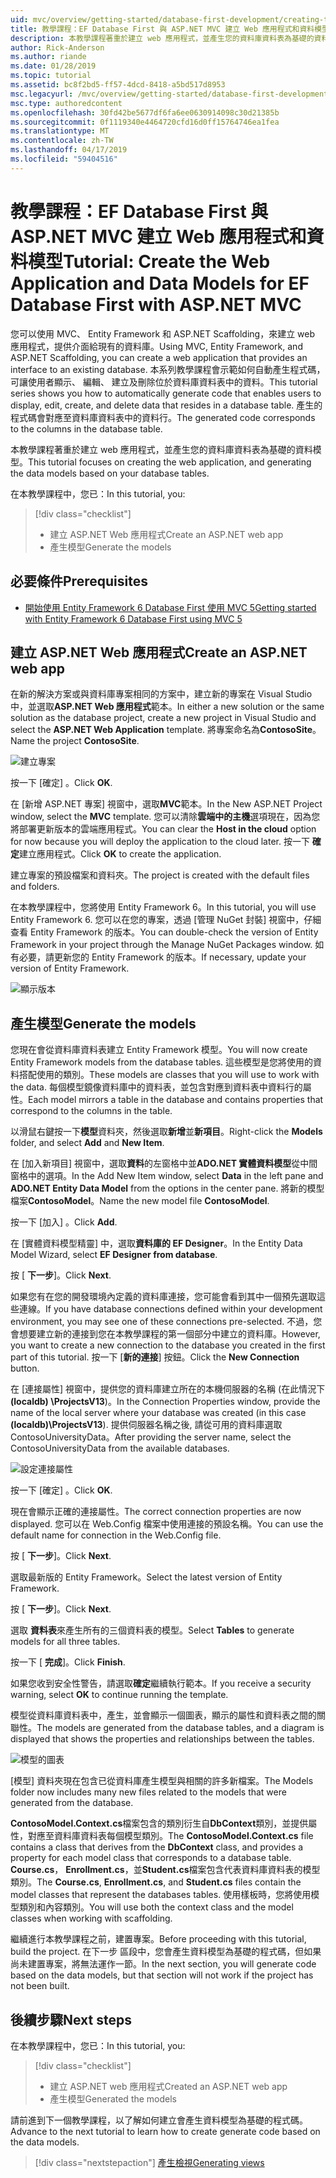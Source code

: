 ```yaml
---
uid: mvc/overview/getting-started/database-first-development/creating-the-web-application
title: 教學課程：EF Database First 與 ASP.NET MVC 建立 Web 應用程式和資料模型
description: 本教學課程著重於建立 web 應用程式，並產生您的資料庫資料表為基礎的資料模型。
author: Rick-Anderson
ms.author: riande
ms.date: 01/28/2019
ms.topic: tutorial
ms.assetid: bc8f2bd5-ff57-4dcd-8418-a5bd517d8953
msc.legacyurl: /mvc/overview/getting-started/database-first-development/creating-the-web-application
msc.type: authoredcontent
ms.openlocfilehash: 30fd42be5677df6fa6ee0630914098c30d21385b
ms.sourcegitcommit: 0f1119340e4464720cfd16d0ff15764746ea1fea
ms.translationtype: MT
ms.contentlocale: zh-TW
ms.lasthandoff: 04/17/2019
ms.locfileid: "59404516"
---
```

# <a name="tutorial-create-the-web-application-and-data-models-for-ef-database-first-with-aspnet-mvc"></a><span data-ttu-id="e1392-103">教學課程：EF Database First 與 ASP.NET MVC 建立 Web 應用程式和資料模型</span><span class="sxs-lookup"><span data-stu-id="e1392-103">Tutorial: Create the Web Application and Data Models for EF Database First with ASP.NET MVC</span></span>

 <span data-ttu-id="e1392-104">您可以使用 MVC、 Entity Framework 和 ASP.NET Scaffolding，來建立 web 應用程式，提供介面給現有的資料庫。</span><span class="sxs-lookup"><span data-stu-id="e1392-104">Using MVC, Entity Framework, and ASP.NET Scaffolding, you can create a web application that provides an interface to an existing database.</span></span> <span data-ttu-id="e1392-105">本系列教學課程會示範如何自動產生程式碼，可讓使用者顯示、 編輯、 建立及刪除位於資料庫資料表中的資料。</span><span class="sxs-lookup"><span data-stu-id="e1392-105">This tutorial series shows you how to automatically generate code that enables users to display, edit, create, and delete data that resides in a database table.</span></span> <span data-ttu-id="e1392-106">產生的程式碼會對應至資料庫資料表中的資料行。</span><span class="sxs-lookup"><span data-stu-id="e1392-106">The generated code corresponds to the columns in the database table.</span></span>

<span data-ttu-id="e1392-107">本教學課程著重於建立 web 應用程式，並產生您的資料庫資料表為基礎的資料模型。</span><span class="sxs-lookup"><span data-stu-id="e1392-107">This tutorial focuses on creating the web application, and generating the data models based on your database tables.</span></span>

<span data-ttu-id="e1392-108">在本教學課程中，您已：</span><span class="sxs-lookup"><span data-stu-id="e1392-108">In this tutorial, you:</span></span>

> [!div class="checklist"]
> * <span data-ttu-id="e1392-109">建立 ASP.NET Web 應用程式</span><span class="sxs-lookup"><span data-stu-id="e1392-109">Create an ASP.NET web app</span></span>
> * <span data-ttu-id="e1392-110">產生模型</span><span class="sxs-lookup"><span data-stu-id="e1392-110">Generate the models</span></span>

## <a name="prerequisites"></a><span data-ttu-id="e1392-111">必要條件</span><span class="sxs-lookup"><span data-stu-id="e1392-111">Prerequisites</span></span>

* [<span data-ttu-id="e1392-112">開始使用 Entity Framework 6 Database First 使用 MVC 5</span><span class="sxs-lookup"><span data-stu-id="e1392-112">Getting started with Entity Framework 6 Database First using MVC 5</span></span>](setting-up-database.md)

## <a name="create-an-aspnet-web-app"></a><span data-ttu-id="e1392-113">建立 ASP.NET Web 應用程式</span><span class="sxs-lookup"><span data-stu-id="e1392-113">Create an ASP.NET web app</span></span>

<span data-ttu-id="e1392-114">在新的解決方案或與資料庫專案相同的方案中，建立新的專案在 Visual Studio 中，並選取**ASP.NET Web 應用程式**範本。</span><span class="sxs-lookup"><span data-stu-id="e1392-114">In either a new solution or the same solution as the database project, create a new project in Visual Studio and select the **ASP.NET Web Application** template.</span></span> <span data-ttu-id="e1392-115">將專案命名為**ContosoSite**。</span><span class="sxs-lookup"><span data-stu-id="e1392-115">Name the project **ContosoSite**.</span></span>

![建立專案](creating-the-web-application/_static/image1.png)

<span data-ttu-id="e1392-117">按一下 [確定] 。</span><span class="sxs-lookup"><span data-stu-id="e1392-117">Click **OK**.</span></span>

<span data-ttu-id="e1392-118">在 [新增 ASP.NET 專案] 視窗中，選取**MVC**範本。</span><span class="sxs-lookup"><span data-stu-id="e1392-118">In the New ASP.NET Project window, select the **MVC** template.</span></span> <span data-ttu-id="e1392-119">您可以清除**雲端中的主機**選項現在，因為您將部署更新版本的雲端應用程式。</span><span class="sxs-lookup"><span data-stu-id="e1392-119">You can clear the **Host in the cloud** option for now because you will deploy the application to the cloud later.</span></span> <span data-ttu-id="e1392-120">按一下 **確定**建立應用程式。</span><span class="sxs-lookup"><span data-stu-id="e1392-120">Click **OK** to create the application.</span></span>

<span data-ttu-id="e1392-121">建立專案的預設檔案和資料夾。</span><span class="sxs-lookup"><span data-stu-id="e1392-121">The project is created with the default files and folders.</span></span>

<span data-ttu-id="e1392-122">在本教學課程中，您將使用 Entity Framework 6。</span><span class="sxs-lookup"><span data-stu-id="e1392-122">In this tutorial, you will use Entity Framework 6.</span></span> <span data-ttu-id="e1392-123">您可以在您的專案，透過 [管理 NuGet 封裝] 視窗中，仔細查看 Entity Framework 的版本。</span><span class="sxs-lookup"><span data-stu-id="e1392-123">You can double-check the version of Entity Framework in your project through the Manage NuGet Packages window.</span></span> <span data-ttu-id="e1392-124">如有必要，請更新您的 Entity Framework 的版本。</span><span class="sxs-lookup"><span data-stu-id="e1392-124">If necessary, update your version of Entity Framework.</span></span>

![顯示版本](creating-the-web-application/_static/image3.png)

## <a name="generate-the-models"></a><span data-ttu-id="e1392-126">產生模型</span><span class="sxs-lookup"><span data-stu-id="e1392-126">Generate the models</span></span>

<span data-ttu-id="e1392-127">您現在會從資料庫資料表建立 Entity Framework 模型。</span><span class="sxs-lookup"><span data-stu-id="e1392-127">You will now create Entity Framework models from the database tables.</span></span> <span data-ttu-id="e1392-128">這些模型是您將使用的資料搭配使用的類別。</span><span class="sxs-lookup"><span data-stu-id="e1392-128">These models are classes that you will use to work with the data.</span></span> <span data-ttu-id="e1392-129">每個模型鏡像資料庫中的資料表，並包含對應到資料表中資料行的屬性。</span><span class="sxs-lookup"><span data-stu-id="e1392-129">Each model mirrors a table in the database and contains properties that correspond to the columns in the table.</span></span>

<span data-ttu-id="e1392-130">以滑鼠右鍵按一下**模型**資料夾，然後選取**新增**並**新項目**。</span><span class="sxs-lookup"><span data-stu-id="e1392-130">Right-click the **Models** folder, and select **Add** and **New Item**.</span></span>

<span data-ttu-id="e1392-131">在 [加入新項目] 視窗中，選取**資料**的左窗格中並**ADO.NET 實體資料模型**從中間窗格中的選項。</span><span class="sxs-lookup"><span data-stu-id="e1392-131">In the Add New Item window, select **Data** in the left pane and **ADO.NET Entity Data Model** from the options in the center pane.</span></span> <span data-ttu-id="e1392-132">將新的模型檔案**ContosoModel**。</span><span class="sxs-lookup"><span data-stu-id="e1392-132">Name the new model file **ContosoModel**.</span></span>

<span data-ttu-id="e1392-133">按一下 [加入] 。</span><span class="sxs-lookup"><span data-stu-id="e1392-133">Click **Add**.</span></span>

<span data-ttu-id="e1392-134">在 [實體資料模型精靈] 中，選取**資料庫的 EF Designer**。</span><span class="sxs-lookup"><span data-stu-id="e1392-134">In the Entity Data Model Wizard, select **EF Designer from database**.</span></span>

<span data-ttu-id="e1392-135">按 [ **下一步**]。</span><span class="sxs-lookup"><span data-stu-id="e1392-135">Click **Next**.</span></span>

<span data-ttu-id="e1392-136">如果您有在您的開發環境內定義的資料庫連接，您可能會看到其中一個預先選取這些連線。</span><span class="sxs-lookup"><span data-stu-id="e1392-136">If you have database connections defined within your development environment, you may see one of these connections pre-selected.</span></span> <span data-ttu-id="e1392-137">不過，您會想要建立新的連接到您在本教學課程的第一個部分中建立的資料庫。</span><span class="sxs-lookup"><span data-stu-id="e1392-137">However, you want to create a new connection to the database you created in the first part of this tutorial.</span></span> <span data-ttu-id="e1392-138">按一下 [**新的連接**] 按鈕。</span><span class="sxs-lookup"><span data-stu-id="e1392-138">Click the **New Connection** button.</span></span>

<span data-ttu-id="e1392-139">在 [連接屬性] 視窗中，提供您的資料庫建立所在的本機伺服器的名稱 (在此情況下 **(localdb) \ProjectsV13**)。</span><span class="sxs-lookup"><span data-stu-id="e1392-139">In the Connection Properties window, provide the name of the local server where your database was created (in this case **(localdb)\ProjectsV13**).</span></span> <span data-ttu-id="e1392-140">提供伺服器名稱之後, 請從可用的資料庫選取 ContosoUniversityData。</span><span class="sxs-lookup"><span data-stu-id="e1392-140">After providing the server name, select the ContosoUniversityData from the available databases.</span></span>

![設定連接屬性](creating-the-web-application/_static/image8.png)

<span data-ttu-id="e1392-142">按一下 [確定] 。</span><span class="sxs-lookup"><span data-stu-id="e1392-142">Click **OK**.</span></span>

<span data-ttu-id="e1392-143">現在會顯示正確的連接屬性。</span><span class="sxs-lookup"><span data-stu-id="e1392-143">The correct connection properties are now displayed.</span></span> <span data-ttu-id="e1392-144">您可以在 Web.Config 檔案中使用連接的預設名稱。</span><span class="sxs-lookup"><span data-stu-id="e1392-144">You can use the default name for connection in the Web.Config file.</span></span>

<span data-ttu-id="e1392-145">按 [ **下一步**]。</span><span class="sxs-lookup"><span data-stu-id="e1392-145">Click **Next**.</span></span>

<span data-ttu-id="e1392-146">選取最新版的 Entity Framework。</span><span class="sxs-lookup"><span data-stu-id="e1392-146">Select the latest version of Entity Framework.</span></span>

<span data-ttu-id="e1392-147">按 [ **下一步**]。</span><span class="sxs-lookup"><span data-stu-id="e1392-147">Click **Next**.</span></span>

<span data-ttu-id="e1392-148">選取 **資料表**來產生所有的三個資料表的模型。</span><span class="sxs-lookup"><span data-stu-id="e1392-148">Select **Tables** to generate models for all three tables.</span></span>

<span data-ttu-id="e1392-149">按一下 [ **完成**]。</span><span class="sxs-lookup"><span data-stu-id="e1392-149">Click **Finish**.</span></span>

<span data-ttu-id="e1392-150">如果您收到安全性警告，請選取**確定**繼續執行範本。</span><span class="sxs-lookup"><span data-stu-id="e1392-150">If you receive a security warning, select **OK** to continue running the template.</span></span>

<span data-ttu-id="e1392-151">模型從資料庫資料表中，產生，並會顯示一個圖表，顯示的屬性和資料表之間的關聯性。</span><span class="sxs-lookup"><span data-stu-id="e1392-151">The models are generated from the database tables, and a diagram is displayed that shows the properties and relationships between the tables.</span></span>

![模型的圖表](creating-the-web-application/_static/image11.png)

<span data-ttu-id="e1392-153">[模型] 資料夾現在包含已從資料庫產生模型與相關的許多新檔案。</span><span class="sxs-lookup"><span data-stu-id="e1392-153">The Models folder now includes many new files related to the models that were generated from the database.</span></span>

<span data-ttu-id="e1392-154">**ContosoModel.Context.cs**檔案包含的類別衍生自**DbContext**類別，並提供屬性，對應至資料庫資料表每個模型類別。</span><span class="sxs-lookup"><span data-stu-id="e1392-154">The **ContosoModel.Context.cs** file contains a class that derives from the **DbContext** class, and provides a property for each model class that corresponds to a database table.</span></span> <span data-ttu-id="e1392-155">**Course.cs**， **Enrollment.cs**，並**Student.cs**檔案包含代表資料庫資料表的模型類別。</span><span class="sxs-lookup"><span data-stu-id="e1392-155">The **Course.cs**, **Enrollment.cs**, and **Student.cs** files contain the model classes that represent the databases tables.</span></span> <span data-ttu-id="e1392-156">使用樣板時，您將使用模型類別和內容類別。</span><span class="sxs-lookup"><span data-stu-id="e1392-156">You will use both the context class and the model classes when working with scaffolding.</span></span>

<span data-ttu-id="e1392-157">繼續進行本教學課程之前，建置專案。</span><span class="sxs-lookup"><span data-stu-id="e1392-157">Before proceeding with this tutorial, build the project.</span></span> <span data-ttu-id="e1392-158">在下一步 區段中，您會產生資料模型為基礎的程式碼，但如果尚未建置專案，將無法運作一節。</span><span class="sxs-lookup"><span data-stu-id="e1392-158">In the next section, you will generate code based on the data models, but that section will not work if the project has not been built.</span></span>

## <a name="next-steps"></a><span data-ttu-id="e1392-159">後續步驟</span><span class="sxs-lookup"><span data-stu-id="e1392-159">Next steps</span></span>

<span data-ttu-id="e1392-160">在本教學課程中，您已：</span><span class="sxs-lookup"><span data-stu-id="e1392-160">In this tutorial, you:</span></span>

> [!div class="checklist"]
> * <span data-ttu-id="e1392-161">建立 ASP.NET web 應用程式</span><span class="sxs-lookup"><span data-stu-id="e1392-161">Created an ASP.NET web app</span></span>
> * <span data-ttu-id="e1392-162">產生模型</span><span class="sxs-lookup"><span data-stu-id="e1392-162">Generated the models</span></span>

<span data-ttu-id="e1392-163">請前進到下一個教學課程，以了解如何建立會產生資料模型為基礎的程式碼。</span><span class="sxs-lookup"><span data-stu-id="e1392-163">Advance to the next tutorial to learn how to create generate code based on the data models.</span></span>
> [!div class="nextstepaction"]
> [<span data-ttu-id="e1392-164">產生檢視</span><span class="sxs-lookup"><span data-stu-id="e1392-164">Generating views</span></span>](generating-views.md)
